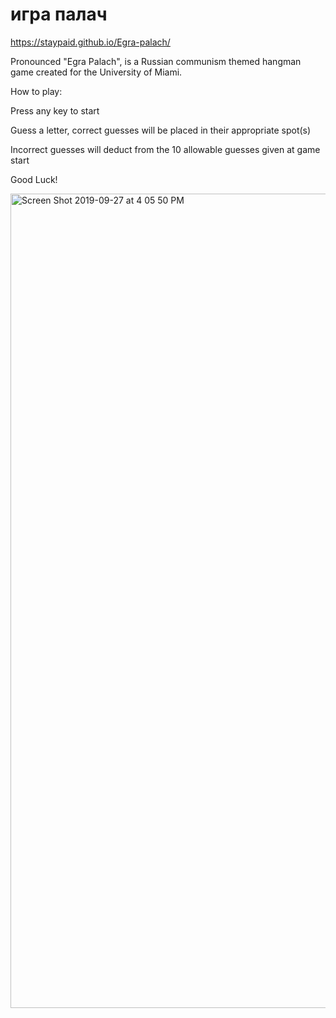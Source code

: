 # игра палач

https://staypaid.github.io/Egra-palach/

Pronounced "Egra Palach", is a Russian communism themed hangman game created for the University of Miami.

How to play:

Press any key to start

Guess a letter, correct guesses will be placed in their appropriate spot(s)

Incorrect guesses will deduct from the 10 allowable guesses given at game start

Good Luck!

<img width="1303" alt="Screen Shot 2019-09-27 at 4 05 50 PM" src="https://user-images.githubusercontent.com/48190992/65911062-f61b5a80-e399-11e9-9c34-5e29fb36a048.png">

